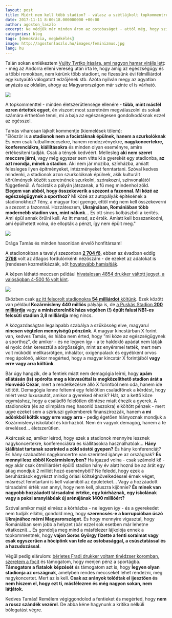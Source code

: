 ```yaml
---
layout: post
title: Miért nem kell több stadion? - válasz a szétlájkolt topkommentre Vujity Tvrtko posztja alatt
date: 2017-11-11 8:00:18.000000000 +00:00
author: agoston_laszlo
excerpt: Ne védjük már minden áron az ostobaságot - attól még, hogy szimpatizálsz egy párttal, lehetsz realista... 
categories: blog
tags: [demokrácia, megbékélés]
image: http://agostonlaszlo.hu/images/feminizmus.jpg
lang: hu
---
```

Talán sokan emlékeztem [Vujity Tvrtko írására, ami nagyon hamar virális lett](https://www.facebook.com/vujitytvrtko/photos/a.523675771035274.1073741826.272564679479719/1500905689978939/?type=3&theater): - még az Andorra elleni vereség után írta le, hogy amíg az egészségügy és a többi romokban, nem kérünk több stadiont, ne fizessünk évi félmilliárdot egy kutyaütő válogatott edzőjének stb. Azóta nyilván megy az agyatlan anyázás az oldalán, ahogy az Magyarországon már szinte el is várható.

![](http://agostonlaszlo.hu/images/tvrtko.jpg)

A topkommenttel - minden életszerűtlensége ellenére - **több, mint másfél ezren értettek egyet**, én viszont most szeretném megválaszolni és sokak számára érthetővé tenni, mi a baja az egészségesen gondolkodóknak ezzel az egésszel.

Tamás  viharosan lájkolt kommentje (kiemelések tőlem): <br />
"Először is **a stadionok nem a focistáknak épülnek, hanem a szurkolóknak** És nem csak futballmeccsekre, hanem rendezvényekre, **nagykoncertekre, konferenciákra, kiállításokra** és minden olyan eseményre, amire értékesíteni tudják. Csak a tények kedvéért. Mellesleg **aki nem szeret meccsre járni**, vagy még egyszer sem vitte ki a gyerekét egy stadionba, **az azt mondja, minek a stadion**. Aki nem jár moziba, színházba, amiatt felesleges ilyen építményeket, intézményeket fenntartani. Szóval kedves mindenki, a stadionok azon szurkolóknak épülnek, akik kulturált körülmények között szeretnének szurkolni, szórakozni, színvonalától függetlenül. A focisták a pályán játszanak, a fű meg mindenhol zöld. **Elegem van abból, hogy összekeverik a szezont a fazonnal. Mi közé az egészségügynek a sporthoz?** Mi közé az autopályák építésének a stadionokhoz? Tény, a magyar foci gyenge, ettől még nem kell összekeverni a szezont a fazonnal. Hozzáteszem, **Ukrajnában, Romániában több modernebb stadion van, mint nálunk**... És ott sincs kolbászból a kerítés. Ami épül annak örülni kell. Az itt marad, az érték. Amiatt kell bosszankodni, ami épülhetett volna, de ellopták a pénzt, így nem épült meg."

![](http://agostonlaszlo.hu/images/tamaskomment.jpg)

Drága Tamás és minden hasonlóan érvelő honfitársam!

A stadionokban a tavalyi szezonban **[2 704 fő](https://www.magyarfutball.hu/hu/merkozesek/bajnoki_merkozesek/nb_i/2016_2017/nezoszamok)**, ebben az évadban eddig **[2798](https://www.magyarfutball.hu/hu/merkozesek/bajnoki_merkozesek/nb_i/2017_2018/nezoszamok)** volt az átlagos fordulónkénti nézőszám - de ezeket az adatokat is [rendesen kozmetikázzák, sőt [hovatovább hamisítják](https://444.hu/2016/03/04/sokkal-kevesebben-jarnak-magyarorszagon-meccsre-mint-amit-a-klubok-hazudnak).

A képen látható meccsen például [hivatalosan 4854 drukker váltott jegyet, a valóságban 4-500 fő volt kint]((https://444.hu/2017/04/23/a-meccsen-ahol-ez-a-kep-keszult-hivatalosan-4854-nezo-volt)).

![](https://4cdn.hu/kraken/image/upload/s--Ci2QfTwr--/7076TutrruzPMgCRs.png)

Eközben csak [az itt felsorolt stadionokra **54 milliárdot** költünk](http://www.csakfoci.hu/magyar-foci/ezek-a-stadion-keszulhetnek-el-2018-tavaszara-arenakorkep#). Ezek között van például **Kozármisleny 440 milliós** pályája is, de [a Puskás Stadion **200 milliárdja**](http://index.hu/sport/futball/2017/03/07/puskas_ferenc_stadion_190_milliard_koltseg/) vagy **a miniszterelnök háza végében (!) épült falusi NB1-es felcsúti stadion 3,8 milliárdja** még nincs.

A közgazdaságtan legalapabb szabálya a szűkösség elve, magyarul **nincsen végtelen mennyiségű pénzünk**. A magyar kincstárban X forint van, kedves Tamás, és hiába nem érted, hogy "mi köze az egészségügynek a sporthoz", de amikor - és ne legyen így - a te haldokló apádat nem látják el nyolc órán keresztül a sörgősségin, mint az enyémmel tették, mert nem volt működő mellkasrötgen, inhalátor, oxigénpalack és egyébként orvos meg ápolónő, akkor megérted, hogy a magyar kincstár X forintjából **vagy erre vagy arra költünk**.

Bár úgy hangzik, de a fentiek miatt nem demagógia leírni, hogy **apám ellátásán (is) spórolta meg a kisvasúttal is megközelíthető stadion árát a Honvédő Cézár**, mert a rendelkezésre álló X forintból nem oda, hanem ide költött. Demagógia lenne feltenni egy felelőtlen családfőnek a kérdést, hogy miért vesz luxusautót, amikor a gyereked éhezik? Hát, az a kettő köze egymáshoz, hogy a családfő felelőtlen döntése miatt éhezik a gyerek. A stadionokra (és az olimpiára meg hasonló baszokra) elköltött pénzek - mert ugye ezeket sem a szíriuszi gyíkemberek finanszírozzák, hanem **a mi adónkból költik vagy erre vagy arra** - pedig égetően hiányoznak mondjuk a Kozármislenyi iskolából és kórházból. Nem én vagyok demagóg, hanem a te érvelésed... életszerűtlen.

Akárcsak az, amikor leírod, hogy ezek a stadionok mennyire lesznek nagykoncertekre, konferenciákra és kiállításokra használhatóak... **Hány kiállítást tartanak szerinted a zöld sóstói gyepen?** És hány konferenciát? És hány szabadtéri nagykoncertre van szerinted igánye az országnak? **És mennyi lesz ebből Kozármislenyben?** Ha igazad volna - csak számold ki! - egy akár csak ötmilliárdért épülő stadion hány év alatt hozná be az árát egy átlag mondjuk 2 milliót hozó eseményből? Ne feledd, hogy ezek a beruházások egyrészt mindig óriási költségnövelkedéssel érnek véget, másrészt fenntartani is kell valamiből az épületeket... Vagy a hozzáadott társadalmi érték van annyi, hogy nem kell, pluszra kijönnie? **És minek van nagyobb hozzáadott társadalmi értéke, egy kórháznak, egy iskolának vagy a paksi aranylábúak új arénájának 1400 millióért?**

Szóval amikor majd elmész a kórházba - ne legyen így - és a gyerekedet nem tudják ellátni, gondold meg, hogy **szerencsés-e a korrupcióban úszó Ukrajnához mérni Magyarországot**. És hogy mennyire vigasztal, hogy Romániában sem jobb a helyzet (bár ezzel sok esetben már lehetne vitatkozni)... És gondolja meg mind a másfélezer lájkolója ennek a topkommentnek, hogy **vajon Soros György fizette a fenti soraimat vagy csak egyszerűen a hócipőnk van tele az ostobasággal, a csúsztatással és a hazudozással**.

Végül pedig elárulom: [bérletes Fradi drukker voltam tinédzser koromban, szeretem a focit](http://agostonlaszlo.hu/blog/futball-eb/) és támogatom, hogy menjen pénz a sportágba. **Támogatom a fiatalok képzését** és támogatom azt is, hogy **legyen olyan stadionja az országnak**, amelyben rendes meccseket lehet rendezni, meg nagykoncertet. Mert az is kell. **Csak az arányok tolódtak el ijesztően és nem hiszem el, hogy ezt ti, másfélezren és még nagyon sokan, nem látjátok.**

Kedves Tamás! Remélem végiggondolod a fentieket és megérted, hogy **nem a rossz szándék vezérel**. De abba kéne hagynunk a kritika nélküli bólogatást végre.
